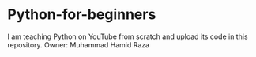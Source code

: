 # Python-for-beginners
I am teaching Python on YouTube from scratch and upload its code in this repository.
<be>
Owner: Muhammad Hamid Raza
